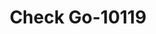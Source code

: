 ---
f_zip-code: 76308
f_state-code: TX
title: Check Go-10119
f_phone: 940-689-0815
f_city-only: Wichita Falls
f_address: 4214 Kemp Blvd Wichita Falls
f_location-unique-id: '10119'
slug: check-go-10119
updated-on: '2024-05-30T13:46:58.046Z'
created-on: '2024-05-30T13:36:59.803Z'
published-on: '2024-05-30T13:54:32.469Z'
f_city-state: cms/city/wichita-falls-tx.md
f_company: cms/company/check-go.md
f_state: cms/state/texas.md
layout: '[payday-loan].html'
tags: payday-loan
---